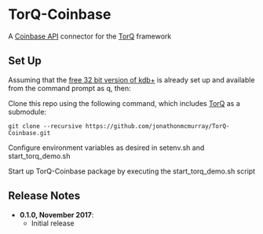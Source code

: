 # TorQ-Coinbase

A [Coinbase API](https://developers.coinbase.com/) connector for the [TorQ](https://github.com/AquaQAnalytics/TorQ) framework

## Set Up 

Assuming that the [free 32 bit version of kdb+](http://kx.com/software-download.php) is already set up and available from the command prompt as q, then:

Clone this repo using the following command, which includes [TorQ](https://github.com/AquaQAnalytics/TorQ) as a submodule:

```
git clone --recursive https://github.com/jonathonmcmurray/TorQ-Coinbase.git
```

Configure environment variables as desired in setenv.sh and start_torq_demo.sh

Start up TorQ-Coinbase package by executing the start_torq_demo.sh script

## Release Notes

- **0.1.0, November 2017**:
  * Initial release
